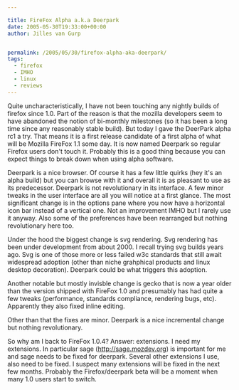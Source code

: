 ```yaml
---

title: FireFox Alpha a.k.a Deerpark
date: 2005-05-30T19:33:00+00:00
author: Jilles van Gurp


permalink: /2005/05/30/firefox-alpha-aka-deerpark/
tags:
  - firefox
  - IMHO
  - linux
  - reviews
---
```

 Quite uncharacteristically, I have not been touching any nightly builds of firefox since 1.0. Part of the reason is that the mozilla developers seem to have abandoned the notion of bi-monthly milestones (so it has been a long time since any reasonably stable build). But today I gave the DeerPark alpha rc1 a try. That means it is a first release candidate of a first alpha of what will be Mozilla FireFox 1.1 some day. It is now named Deerpark so regular Firefox users don't touch it. Probably this is a good thing because you can expect things to break down when using alpha software.

Deerpark is a nice browser. Of course it has a few little quirks (hey it's an alpha build) but you can browse with it and overall it is as pleasant to use as its predecessor. Deerpark is not revolutionary in its interface. A few minor tweaks in the user interface are all you will notice at a first glance. The most significant change is in the options pane where you now have a horizontal icon bar instead of a vertical one. Not an improvement IMHO but I rarely use it anyway. Also some of the preferences have been rearranged but nothing revolutionary here too.

Under the hood the biggest change is svg rendering. Svg rendering has been under development from about 2000. I recall trying svg builds years ago. Svg is one of those more or less failed w3c standards that still await widespread adoption (other than niche grahphical products and linux desktop decoration). Deerpark could be what triggers this adoption.

Another notable but mostly invisble change is gecko that is now a year older than the version shipped with FireFox 1.0 and presumably has had quite a few tweaks (performance, standards compliance, rendering bugs, etc). Apparently they also fixed inline editing.

Other than that the fixes are minor. Deerpark is a nice incremental change but nothing revolutionary.

So why am I back to FireFox 1.0.4? Answer: extensions. I need my extensions. In particular sage (http://sage.mozdev.org) is important for me and sage needs to be fixed for deerpark. Several other extensions I use, also need to be fixed. I suspect many extensions will be fixed in the next few months. Probably the Firefox/deerpark beta will be a moment when many 1.0 users start to switch. 